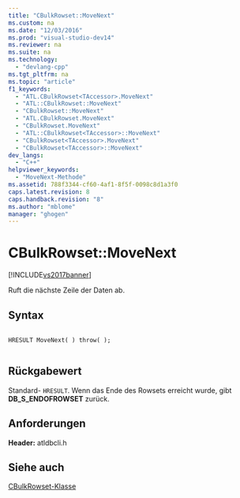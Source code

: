 ```yaml
---
title: "CBulkRowset::MoveNext"
ms.custom: na
ms.date: "12/03/2016"
ms.prod: "visual-studio-dev14"
ms.reviewer: na
ms.suite: na
ms.technology: 
  - "devlang-cpp"
ms.tgt_pltfrm: na
ms.topic: "article"
f1_keywords: 
  - "ATL.CBulkRowset<TAccessor>.MoveNext"
  - "ATL::CBulkRowset::MoveNext"
  - "CBulkRowset::MoveNext"
  - "ATL.CBulkRowset.MoveNext"
  - "CBulkRowset.MoveNext"
  - "ATL::CBulkRowset<TAccessor>::MoveNext"
  - "CBulkRowset<TAccessor>.MoveNext"
  - "CBulkRowset<TAccessor>::MoveNext"
dev_langs: 
  - "C++"
helpviewer_keywords: 
  - "MoveNext-Methode"
ms.assetid: 788f3344-cf60-4af1-8f5f-0098c8d1a3f0
caps.latest.revision: 8
caps.handback.revision: "8"
ms.author: "mblome"
manager: "ghogen"
---
```

# CBulkRowset::MoveNext
[!INCLUDE[vs2017banner](../../assembler/inline/includes/vs2017banner.md)]

Ruft die nächste Zeile der Daten ab.  
  
## Syntax  
  
```  
  
HRESULT MoveNext( ) throw( );  
  
```  
  
## Rückgabewert  
 Standard\- `HRESULT`.  Wenn das Ende des Rowsets erreicht wurde, gibt **DB\_S\_ENDOFROWSET** zurück.  
  
## Anforderungen  
 **Header:** atldbcli.h  
  
## Siehe auch  
 [CBulkRowset\-Klasse](../../data/oledb/cbulkrowset-class.md)